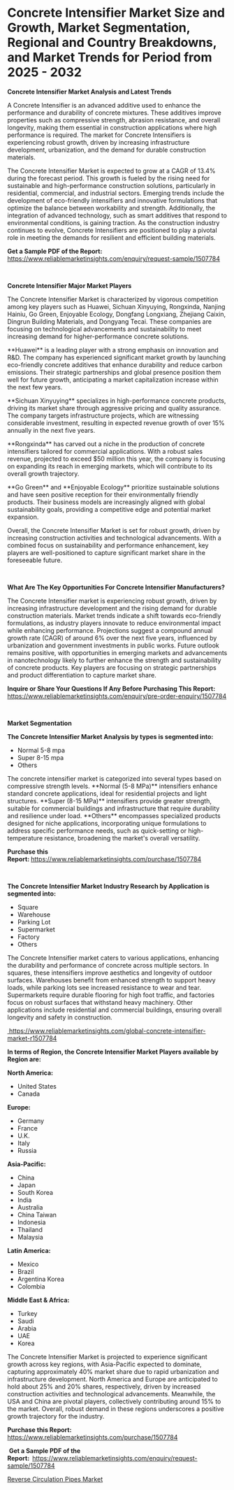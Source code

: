 <p><h1>Concrete Intensifier Market Size and Growth, Market Segmentation, Regional and Country Breakdowns, and Market Trends for Period from 2025 -  2032</h1></p><p><strong>Concrete Intensifier Market Analysis and Latest Trends</strong></p>
<p><p>A Concrete Intensifier is an advanced additive used to enhance the performance and durability of concrete mixtures. These additives improve properties such as compressive strength, abrasion resistance, and overall longevity, making them essential in construction applications where high performance is required. The market for Concrete Intensifiers is experiencing robust growth, driven by increasing infrastructure development, urbanization, and the demand for durable construction materials.</p><p>The Concrete Intensifier Market is expected to grow at a CAGR of 13.4% during the forecast period. This growth is fueled by the rising need for sustainable and high-performance construction solutions, particularly in residential, commercial, and industrial sectors. Emerging trends include the development of eco-friendly intensifiers and innovative formulations that optimize the balance between workability and strength. Additionally, the integration of advanced technology, such as smart additives that respond to environmental conditions, is gaining traction. As the construction industry continues to evolve, Concrete Intensifiers are positioned to play a pivotal role in meeting the demands for resilient and efficient building materials.</p></p>
<p><strong>Get a Sample PDF of the Report:&nbsp;</strong> <a href="https://www.reliablemarketinsights.com/enquiry/request-sample/1507784?utm_campaign=2535&utm_medium=2&utm_source=Github&utm_content=ia&utm_term=23032025&utm_id=concrete-intensifier">https://www.reliablemarketinsights.com/enquiry/request-sample/1507784</a></p>
<p>&nbsp;</p>
<p><strong>Concrete Intensifier Major Market Players</strong></p>
<p><p>The Concrete Intensifier Market is characterized by vigorous competition among key players such as Huawei, Sichuan Xinyuying, Rongxinda, Nanjing Hainiu, Go Green, Enjoyable Ecology, Dongfang Longxiang, Zhejiang Caixin, Dingrun Building Materials, and Dongyang Tecai. These companies are focusing on technological advancements and sustainability to meet increasing demand for higher-performance concrete solutions.</p><p>**Huawei** is a leading player with a strong emphasis on innovation and R&D. The company has experienced significant market growth by launching eco-friendly concrete additives that enhance durability and reduce carbon emissions. Their strategic partnerships and global presence position them well for future growth, anticipating a market capitalization increase within the next few years.</p><p>**Sichuan Xinyuying** specializes in high-performance concrete products, driving its market share through aggressive pricing and quality assurance. The company targets infrastructure projects, which are witnessing considerable investment, resulting in expected revenue growth of over 15% annually in the next five years.</p><p>**Rongxinda** has carved out a niche in the production of concrete intensifiers tailored for commercial applications. With a robust sales revenue, projected to exceed $50 million this year, the company is focusing on expanding its reach in emerging markets, which will contribute to its overall growth trajectory.</p><p>**Go Green** and **Enjoyable Ecology** prioritize sustainable solutions and have seen positive reception for their environmentally friendly products. Their business models are increasingly aligned with global sustainability goals, providing a competitive edge and potential market expansion.</p><p>Overall, the Concrete Intensifier Market is set for robust growth, driven by increasing construction activities and technological advancements. With a combined focus on sustainability and performance enhancement, key players are well-positioned to capture significant market share in the foreseeable future.</p></p>
<p>&nbsp;</p>
<p><strong>What Are The Key Opportunities For Concrete Intensifier Manufacturers?</strong></p>
<p><p>The Concrete Intensifier market is experiencing robust growth, driven by increasing infrastructure development and the rising demand for durable construction materials. Market trends indicate a shift towards eco-friendly formulations, as industry players innovate to reduce environmental impact while enhancing performance. Projections suggest a compound annual growth rate (CAGR) of around 6% over the next five years, influenced by urbanization and government investments in public works. Future outlook remains positive, with opportunities in emerging markets and advancements in nanotechnology likely to further enhance the strength and sustainability of concrete products. Key players are focusing on strategic partnerships and product differentiation to capture market share.</p></p>
<p><strong>Inquire or Share Your Questions If Any Before Purchasing This Report:</strong> <a href="https://www.reliablemarketinsights.com/enquiry/pre-order-enquiry/1507784?utm_campaign=2535&utm_medium=2&utm_source=Github&utm_content=ia&utm_term=23032025&utm_id=concrete-intensifier">https://www.reliablemarketinsights.com/enquiry/pre-order-enquiry/1507784</a></p>
<p>&nbsp;</p>
<p><strong>Market Segmentation</strong></p>
<p><strong>The Concrete Intensifier Market Analysis by types is segmented into:</strong></p>
<p><ul><li>Normal 5-8 mpa</li><li>Super 8-15 mpa</li><li>Others</li></ul></p>
<p><p>The concrete intensifier market is categorized into several types based on compressive strength levels. **Normal (5-8 MPa)** intensifiers enhance standard concrete applications, ideal for residential projects and light structures. **Super (8-15 MPa)** intensifiers provide greater strength, suitable for commercial buildings and infrastructure that require durability and resilience under load. **Others** encompasses specialized products designed for niche applications, incorporating unique formulations to address specific performance needs, such as quick-setting or high-temperature resistance, broadening the market's overall versatility.</p></p>
<p><strong>Purchase this Report:&nbsp;</strong><a href="https://www.reliablemarketinsights.com/purchase/1507784?utm_campaign=2535&utm_medium=2&utm_source=Github&utm_content=ia&utm_term=23032025&utm_id=concrete-intensifier">https://www.reliablemarketinsights.com/purchase/1507784</a></p>
<p>&nbsp;</p>
<p><strong>The Concrete Intensifier Market Industry Research by Application is segmented into:</strong></p>
<p><ul><li>Square</li><li>Warehouse</li><li>Parking Lot</li><li>Supermarket</li><li>Factory</li><li>Others</li></ul></p>
<p><p>The Concrete Intensifier market caters to various applications, enhancing the durability and performance of concrete across multiple sectors. In squares, these intensifiers improve aesthetics and longevity of outdoor surfaces. Warehouses benefit from enhanced strength to support heavy loads, while parking lots see increased resistance to wear and tear. Supermarkets require durable flooring for high foot traffic, and factories focus on robust surfaces that withstand heavy machinery. Other applications include residential and commercial buildings, ensuring overall longevity and safety in construction.</p></p>
<p><a href="https://www.reliablemarketinsights.com/global-concrete-intensifier-market-r1507784?utm_campaign=2535&utm_medium=2&utm_source=Github&utm_content=ia&utm_term=23032025&utm_id=concrete-intensifier">&nbsp;https://www.reliablemarketinsights.com/global-concrete-intensifier-market-r1507784</a></p>
<p><strong>In terms of Region, the Concrete Intensifier Market Players available by Region are:</strong></p>
<p>
    <p> <strong> North America: </strong>
        <ul>
            <li>United States</li>
            <li>Canada</li>
        </ul>
        </p> 
    <p> <strong> Europe: </strong>
        <ul>
            <li>Germany</li>
            <li>France</li>
            <li>U.K.</li>
            <li>Italy</li>
            <li>Russia</li>
        </ul>
        </p> 
    <p> <strong> Asia-Pacific: </strong>
        <ul>
            <li>China</li>
            <li>Japan</li>
            <li>South Korea</li>
            <li>India</li>
            <li>Australia</li>
            <li>China Taiwan</li>
            <li>Indonesia</li>
            <li>Thailand</li>
            <li>Malaysia</li>
        </ul>
        </p> 
    <p> <strong> Latin America: </strong>
        <ul>
            <li>Mexico</li>
            <li>Brazil</li>
            <li>Argentina Korea</li>
            <li>Colombia</li>
        </ul>
        </p> 
    <p> <strong> Middle East & Africa: </strong>
        <ul>
            <li>Turkey</li>
            <li>Saudi</li>
            <li>Arabia</li>
            <li>UAE</li>
            <li>Korea</li>
        </ul>
    </p>
    </p>
<p><p>The Concrete Intensifier Market is projected to experience significant growth across key regions, with Asia-Pacific expected to dominate, capturing approximately 40% market share due to rapid urbanization and infrastructure development. North America and Europe are anticipated to hold about 25% and 20% shares, respectively, driven by increased construction activities and technological advancements. Meanwhile, the USA and China are pivotal players, collectively contributing around 15% to the market. Overall, robust demand in these regions underscores a positive growth trajectory for the industry.</p></p>
<p><strong>Purchase this Report: </strong><a href="https://www.reliablemarketinsights.com/purchase/1507784?utm_campaign=2535&utm_medium=2&utm_source=Github&utm_content=ia&utm_term=23032025&utm_id=concrete-intensifier">https://www.reliablemarketinsights.com/purchase/1507784</a></p>
<p>&nbsp;<strong>Get a Sample PDF of the Report:&nbsp;&nbsp;</strong><a href="https://www.reliablemarketinsights.com/enquiry/request-sample/1507784?utm_campaign=2535&utm_medium=2&utm_source=Github&utm_content=ia&utm_term=23032025&utm_id=concrete-intensifier">https://www.reliablemarketinsights.com/enquiry/request-sample/1507784</a></p>
<p><strong></strong></p>
<p><p><a href="https://github.com/chaturberville8181/Market-Research-Report-List-1/blob/main/reverse-circulation-pipes-market.md?utm_campaign=2535&utm_medium=2&utm_source=Github&utm_content=ia&utm_term=23032025&utm_id=concrete-intensifier">Reverse Circulation Pipes Market</a></p></p>